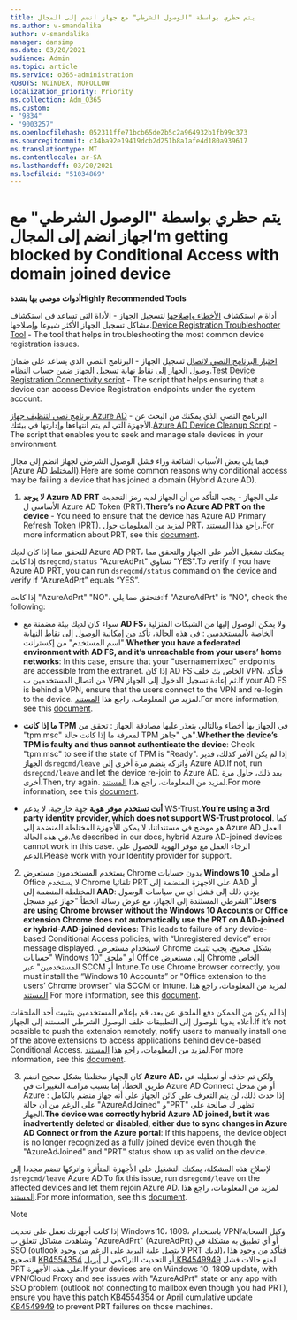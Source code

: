 ```yaml
---
title: يتم حظري بواسطة "الوصول الشرطي" مع جهاز انضم إلى المجال
ms.author: v-smandalika
author: v-smandalika
manager: dansimp
ms.date: 03/20/2021
audience: Admin
ms.topic: article
ms.service: o365-administration
ROBOTS: NOINDEX, NOFOLLOW
localization_priority: Priority
ms.collection: Adm_O365
ms.custom:
- "9834"
- "9003257"
ms.openlocfilehash: 052311ffe71bcb65de2b5c2a964932b1fb99c373
ms.sourcegitcommit: c34ba92e19419dcb2d251b8a1afe4d180a939617
ms.translationtype: MT
ms.contentlocale: ar-SA
ms.lasthandoff: 03/20/2021
ms.locfileid: "51034869"
---
```

# <a name="im-getting-blocked-by-conditional-access-with-domain-joined-device"></a><span data-ttu-id="027b4-102">يتم حظري بواسطة "الوصول الشرطي" مع جهاز انضم إلى المجال</span><span class="sxs-lookup"><span data-stu-id="027b4-102">I’m getting blocked by Conditional Access with domain joined device</span></span>

<span data-ttu-id="027b4-103">**أدوات موصى بها بشدة**</span><span class="sxs-lookup"><span data-stu-id="027b4-103">**Highly Recommended Tools**</span></span>

<span data-ttu-id="027b4-104">أداة م استكشاف [الأخطاء وإصلاحها](https://docs.microsoft.com/samples/azure-samples/dsregtool/dsregtool/) لتسجيل الجهاز - الأداة التي تساعد في استكشاف مشاكل تسجيل الجهاز الأكثر شيوعا وإصلاحها.</span><span class="sxs-lookup"><span data-stu-id="027b4-104">[Device Registration Troubleshooter Tool](https://docs.microsoft.com/samples/azure-samples/dsregtool/dsregtool/) - The tool that helps in troubleshooting the most common device registration issues.</span></span>

<span data-ttu-id="027b4-105">[اختبار البرنامج النصي لاتصال](https://docs.microsoft.com/samples/azure-samples/testdeviceregconnectivity/testdeviceregconnectivity/) تسجيل الجهاز - البرنامج النصي الذي يساعد على ضمان وصول الجهاز إلى نقاط نهاية تسجيل الجهاز ضمن حساب النظام.</span><span class="sxs-lookup"><span data-stu-id="027b4-105">[Test Device Registration Connectivity script](https://docs.microsoft.com/samples/azure-samples/testdeviceregconnectivity/testdeviceregconnectivity/) - The script that helps ensuring that a device can access Device Registration endpoints under the system account.</span></span>

<span data-ttu-id="027b4-106">[برنامج نصي لتنظيف جهاز Azure AD](https://github.com/mzmaili/AzureADDeviceCleanup) - البرنامج النصي الذي يمكنك من البحث عن الأجهزة التي لم يتم انتهاءها وإدارتها في بيئتك.</span><span class="sxs-lookup"><span data-stu-id="027b4-106">[Azure AD Device Cleanup Script](https://github.com/mzmaili/AzureADDeviceCleanup) - The script that enables you to seek and manage stale devices in your environment.</span></span>

<span data-ttu-id="027b4-107">فيما يلي بعض الأسباب الشائعة وراء فشل الوصول الشرطي لجهاز انضم إلى مجال (Azure AD المختلط).</span><span class="sxs-lookup"><span data-stu-id="027b4-107">Here are some common reasons why conditional access may be failing a device that has joined a domain (Hybrid Azure AD).</span></span>

1. <span data-ttu-id="027b4-108">**لا يوجد Azure AD PRT** على الجهاز - يجب التأكد من أن الجهاز لديه رمز التحديث الأساسي ل Azure AD Token (PRT).</span><span class="sxs-lookup"><span data-stu-id="027b4-108">**There’s no Azure AD PRT on the device** - You need to ensure that the device has Azure AD Primary Refresh Token (PRT).</span></span> <span data-ttu-id="027b4-109">لمزيد من المعلومات حول PRT، راجع هذا [المستند](https://docs.microsoft.com/azure/active-directory/devices/concept-primary-refresh-token).</span><span class="sxs-lookup"><span data-stu-id="027b4-109">For more information about PRT, see this [document](https://docs.microsoft.com/azure/active-directory/devices/concept-primary-refresh-token).</span></span>

<span data-ttu-id="027b4-110">للتحقق مما إذا كان لديك Azure AD PRT، يمكنك تشغيل الأمر على الجهاز والتحقق مما إذا كانت `dsregcmd/status` "AzureAdPrt" تساوي "YES".</span><span class="sxs-lookup"><span data-stu-id="027b4-110">To verify if you have Azure AD PRT, you can run `dsregcmd/status` command on the device and verify if “AzureAdPrt” equals “YES”.</span></span>

<span data-ttu-id="027b4-111">إذا كانت "AzureAdPrt" "NO"، فتحقق مما يلي:</span><span class="sxs-lookup"><span data-stu-id="027b4-111">If "AzureAdPrt" is "NO", check the following:</span></span>

- <span data-ttu-id="027b4-112">سواء كان لديك بيئة مضمنة مع **AD FS،** ولا يمكن الوصول إليها من الشبكات المنزلية الخاصة بالمستخدمين : في هذه الحالة، تأكد من إمكانية الوصول إلى نقاط النهاية "اسم المستخدم" من إكسترانت.</span><span class="sxs-lookup"><span data-stu-id="027b4-112">**Whether you have a federated environment with AD FS, and it’s unreachable from your users’ home networks**: In this case, ensure that your "usernamemixed" endpoints are accessible from the extranet.</span></span> <span data-ttu-id="027b4-113">إذا كان AD FS الخاص بك خلف VPN، فتأكد من اتصال المستخدمين ب VPN ثم إعادة تسجيل الدخول إلى الجهاز.</span><span class="sxs-lookup"><span data-stu-id="027b4-113">If your AD FS is behind a VPN, ensure that the users connect to the VPN and re-login to the device.</span></span> <span data-ttu-id="027b4-114">لمزيد من المعلومات، راجع هذا [المستند](https://docs.microsoft.com/azure/active-directory/devices/hybrid-azuread-join-federated-domains).</span><span class="sxs-lookup"><span data-stu-id="027b4-114">For more information, see this [document](https://docs.microsoft.com/azure/active-directory/devices/hybrid-azuread-join-federated-domains).</span></span>

- <span data-ttu-id="027b4-115">**ما إذا كانت TPM** في الجهاز بها أخطاء وبالتالي يتعذر عليها مصادقة الجهاز : تحقق من "tpm.msc" لمعرفة ما إذا كانت حالة TPM هي "جاهز".</span><span class="sxs-lookup"><span data-stu-id="027b4-115">**Whether the device’s TPM is faulty and thus cannot authenticate the device**: Check "tpm.msc" to see if the state of TPM is "Ready".</span></span> <span data-ttu-id="027b4-116">إذا لم يكن الأمر كذلك، فدير الجهاز `dsregcmd/leave` واتركه ينضم مرة أخرى إلى Azure AD.</span><span class="sxs-lookup"><span data-stu-id="027b4-116">If not, run `dsregcmd/leave` and let the device re-join to Azure AD.</span></span> <span data-ttu-id="027b4-117">بعد ذلك، حاول مرة أخرى.</span><span class="sxs-lookup"><span data-stu-id="027b4-117">Then, try again.</span></span> <span data-ttu-id="027b4-118">لمزيد من المعلومات، راجع هذا [المستند](https://docs.microsoft.com/azure/active-directory/devices/troubleshoot-device-dsregcmd#sso-state).</span><span class="sxs-lookup"><span data-stu-id="027b4-118">For more information, see this [document](https://docs.microsoft.com/azure/active-directory/devices/troubleshoot-device-dsregcmd#sso-state).</span></span>

- <span data-ttu-id="027b4-119">**أنت تستخدم موفر هوية** جهة خارجية، لا يدعم WS-Trust.</span><span class="sxs-lookup"><span data-stu-id="027b4-119">**You’re using a 3rd party identity provider, which does not support WS-Trust protocol**.</span></span> <span data-ttu-id="027b4-120">كما هو موضح في مستنداتنا، لا يمكن للأجهزة المختلطة المنضمة إلى Azure AD العمل في هذه الحالة.</span><span class="sxs-lookup"><span data-stu-id="027b4-120">As described in our docs, hybrid Azure AD-joined devices cannot work in this case.</span></span> <span data-ttu-id="027b4-121">الرجاء العمل مع موفر الهوية للحصول على الدعم.</span><span class="sxs-lookup"><span data-stu-id="027b4-121">Please work with your Identity provider for support.</span></span>

2. <span data-ttu-id="027b4-122">يستخدم المستخدمون مستعرض Chrome بدون حسابات **Windows 10** أو ملحق Office لا يستخدم Chrome تلقائيا PRT على الأجهزة المنضمة إلى AAD أو المختلطة المنضمة إلى **AAD**: يؤدي ذلك إلى فشل أي من سياسات الوصول الشرطي المستندة إلى الجهاز، مع عرض رسالة الخطأ "جهاز غير مسجل".</span><span class="sxs-lookup"><span data-stu-id="027b4-122">**Users are using Chrome browser without the Windows 10 Accounts** or **Office extension Chrome does not automatically use the PRT on AAD-joined or hybrid-AAD-joined devices**: This leads to failure of any device-based Conditional Access policies, with “Unregistered device” error message displayed.</span></span> <span data-ttu-id="027b4-123">لاستخدام مستعرض Chrome بشكل صحيح، يجب تثبيت "حسابات Windows 10" أو "ملحق Office إلى مستعرض Chrome الخاص المستخدمين" عبر SCCM أو Intune.</span><span class="sxs-lookup"><span data-stu-id="027b4-123">To use Chrome browser correctly, you must install the “Windows 10 Accounts” or "Office extension to the users’ Chrome browser" via SCCM or Intune.</span></span> <span data-ttu-id="027b4-124">لمزيد من المعلومات، راجع هذا [المستند](https://docs.microsoft.com/azure/active-directory/conditional-access/concept-conditional-access-conditions#chrome-support).</span><span class="sxs-lookup"><span data-stu-id="027b4-124">For more information, see this [document](https://docs.microsoft.com/azure/active-directory/conditional-access/concept-conditional-access-conditions#chrome-support).</span></span>

<span data-ttu-id="027b4-125">إذا لم يكن من الممكن دفع الملحق عن بعد، قم بإعلام المستخدمين بتثبيت أحد الملحقات أعلاه يدويا للوصول إلى التطبيقات خلف الوصول الشرطي المستند إلى الجهاز.</span><span class="sxs-lookup"><span data-stu-id="027b4-125">If it’s not possible to push the extension remotely, notify users to manually install one of the above extensions to access applications behind device-based Conditional Access.</span></span> <span data-ttu-id="027b4-126">لمزيد من المعلومات، راجع هذا [المستند](https://docs.microsoft.com/azure/active-directory/conditional-access/require-managed-devices#prerequisites).</span><span class="sxs-lookup"><span data-stu-id="027b4-126">For more information, see this [document](https://docs.microsoft.com/azure/active-directory/conditional-access/require-managed-devices#prerequisites).</span></span>

3. <span data-ttu-id="027b4-127">كان الجهاز مختلطا بشكل صحيح انضم **Azure AD،** ولكن تم حذفه أو تعطيله عن طريق الخطأ، إما بسبب مزامنة التغييرات في Azure AD Connect أو من مدخل Azure : إذا حدث ذلك، لن يتم التعرف على كائن الجهاز على أنه جهاز منضم بالكامل على الرغم من أن حالة "AzureAdJoined" و"PRT" تظهر ك صالحة على الجهاز.</span><span class="sxs-lookup"><span data-stu-id="027b4-127">**The device was correctly hybrid Azure AD joined, but it was inadvertently deleted or disabled, either due to sync changes in Azure AD Connect or from the Azure portal**: If this happens, the device object is no longer recognized as a fully joined device even though the "AzureAdJoined" and "PRT" status show up as valid on the device.</span></span>

<span data-ttu-id="027b4-128">لإصلاح هذه المشكلة، يمكنك التشغيل على الأجهزة المتأثرة واتركها تنضم مجددا إلى `dsregcmd/leave` Azure AD.</span><span class="sxs-lookup"><span data-stu-id="027b4-128">To fix this issue, run `dsregcmd/leave` on the affected devices and let them rejoin Azure AD.</span></span> <span data-ttu-id="027b4-129">لمزيد من المعلومات، راجع هذا [المستند](https://docs.microsoft.com/azure/active-directory/devices/faq#q-why-do-my-users-see-an-error-message-saying-your-organization-has-deleted-the-device-or-your-organization-has-disabled-the-device-on-their-windows-10-devices).</span><span class="sxs-lookup"><span data-stu-id="027b4-129">For more information, see this [document](https://docs.microsoft.com/azure/active-directory/devices/faq#q-why-do-my-users-see-an-error-message-saying-your-organization-has-deleted-the-device-or-your-organization-has-disabled-the-device-on-their-windows-10-devices).</span></span>

> [!NOTE]
> <span data-ttu-id="027b4-130">إذا كانت أجهزتك تعمل على تحديث Windows 10، 1809، باستخدام VPN/وكيل السحابة وشاهدت مشاكل تتعلق ب "AzureAdPrt" (AzureAdPrt) أو أي تطبيق به مشكلة في SSO (outlook لا يتصل علبة البريد على الرغم من وجود PRT لديك)، فتأكد من وجود هذا التصحيح [KB4554354](https://support.microsoft.com/topic/march-30-2020-kb4554354-os-build-17763-1132-deaba49b-4b29-55b9-caee-3e2d87dd75a2) أو التحديث التراكمي ل [أبريل KB4549949](https://support.microsoft.com/topic/april-14-2020-kb4549949-os-build-17763-1158-76d9a3af-b20b-8996-bd4d-7b50c505fda6) لمنع حالات فشل PRT على هذه الأجهزة.</span><span class="sxs-lookup"><span data-stu-id="027b4-130">If your devices are on Windows 10, 1809 update, with VPN/Cloud Proxy and see issues with "AzureAdPrt" state or any app with SSO problem (outlook not connecting to mailbox even though you had PRT), ensure you have this patch [KB4554354](https://support.microsoft.com/topic/march-30-2020-kb4554354-os-build-17763-1132-deaba49b-4b29-55b9-caee-3e2d87dd75a2) or April cumulative update [KB4549949](https://support.microsoft.com/topic/april-14-2020-kb4549949-os-build-17763-1158-76d9a3af-b20b-8996-bd4d-7b50c505fda6) to prevent PRT failures on those machines.</span></span>

















